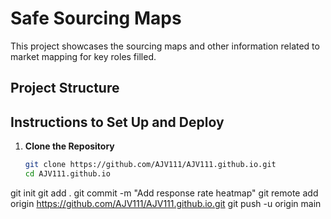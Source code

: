# Safe Sourcing Maps

This project showcases the sourcing maps and other information related to market mapping for key roles filled.

## Project Structure


## Instructions to Set Up and Deploy

1. **Clone the Repository**

   ```sh
   git clone https://github.com/AJV111/AJV111.github.io.git
   cd AJV111.github.io
git init
git add .
git commit -m "Add response rate heatmap"
git remote add origin https://github.com/AJV111/AJV111.github.io.git
git push -u origin main
